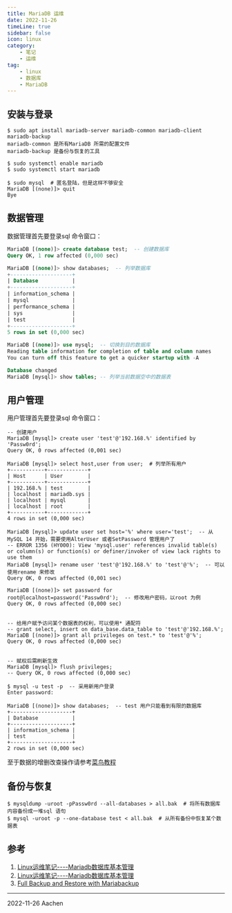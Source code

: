 ```yaml
---
title: MariaDB 运维   
date: 2022-11-26
timeLine: true
sidebar: false  
icon: linux
category:  
    - 笔记  
    - 运维      
tag:   
    - linux  
    - 数据库    
    - MariaDB  
---     
```


## 安装与登录    
```shell-session  
$ sudo apt install mariadb-server mariadb-common mariadb-client mariadb-backup  
mariadb-common 是所有MariaDB 所需的配置文件    
mariadb-backup 是备份与恢复的工具  

$ sudo systemctl enable mariadb
$ sudo systemctl start mariadb

$ sudo mysql  # 匿名登陆，但是这样不够安全  
MariaDB [(none)]> quit
Bye
```    
## 数据管理
数据管理首先要登录sql 命令窗口：  
```sql
MariaDB [(none)]> create database test;  -- 创建数据库  
Query OK, 1 row affected (0,000 sec)

MariaDB [(none)]> show databases;  -- 列举数据库  
+--------------------+
| Database           |
+--------------------+
| information_schema |
| mysql              |
| performance_schema |
| sys                |
| test               |
+--------------------+
5 rows in set (0,000 sec)

MariaDB [(none)]> use mysql;  -- 切换到目的数据库
Reading table information for completion of table and column names
You can turn off this feature to get a quicker startup with -A

Database changed  
MariaDB [mysql]> show tables; -- 列举当前数据空中的数据表  
```

## 用户管理  
用户管理首先要登录sql 命令窗口：    
```sql{21-22,35-36}  
-- 创建用户
MariaDB [mysql]> create user 'test'@'192.168.%' identified by 'Passw0rd';
Query OK, 0 rows affected (0,001 sec)

MariaDB [mysql]> select host,user from user;  # 列举所有用户  
+-----------+-------------+
| Host      | User        |
+-----------+-------------+
| 192.168.% | test        |
| localhost | mariadb.sys |
| localhost | mysql       |
| localhost | root        |
+-----------+-------------+
4 rows in set (0,000 sec)

MariaDB [mysql]> update user set host='%' where user='test';  -- 从MySQL 14 开始，需要使用AlterUser 或者SetPassword 管理用户了
-- ERROR 1356 (HY000): View 'mysql.user' references invalid table(s) or column(s) or function(s) or definer/invoker of view lack rights to use them
MariaDB [mysql]> rename user 'test'@'192.168.%' to 'test'@'%';  -- 可以使用rename 来修改
Query OK, 0 rows affected (0,001 sec)

MariaDB [(none)]> set password for root@localhost=password('Passw0rd');  -- 修改用户密码，以root 为例  
Query OK, 0 rows affected (0,000 sec)


-- 给用户赋予访问某个数据表的权利，可以使用* 通配符  
-- grant select, insert on data_base.data_table to 'test'@'192.168.%';
MariaDB [(none)]> grant all privileges on test.* to 'test'@'%';
Query OK, 0 rows affected (0,000 sec)


-- 赋权后需刷新生效
MariaDB [mysql]> flush privileges;
-- Query OK, 0 rows affected (0,000 sec)

$ mysql -u test -p  -- 采用新用户登录  
Enter password: 

MariaDB [(none)]> show databases;  -- test 用户只能看到有限的数据库
+--------------------+
| Database           |
+--------------------+
| information_schema |
| test               |
+--------------------+
2 rows in set (0,000 sec)
```

至于数据的增删改查操作请参考[菜鸟教程](https://www.runoob.com/mysql/mysql-tutorial.html)  


## 备份与恢复   
```shell-session  
$ mysqldump -uroot -pPassw0rd --all-databases > all.bak  # 将所有数据库内容备份成一堆sql 语句  
$ mysql -uroot -p --one-database test < all.bak  # 从所有备份中恢复某个数据表  
```


## 参考  
1. [Linux运维笔记----Mariadb数据库基本管理](https://blog.csdn.net/men_wen/article/details/52506563)  
2. [Linux运维笔记----Mariadb数据库基本管理](https://blog.cuiran.cc/522.html)  
3. [Full Backup and Restore with Mariabackup](https://mariadb.com/kb/en/full-backup-and-restore-with-mariabackup/)

-----  
2022-11-26 Aachen  